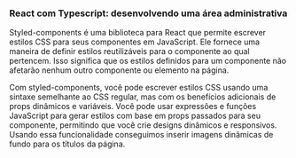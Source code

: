 <h3>React com Typescript: desenvolvendo uma área administrativa</h3>

Styled-components é uma biblioteca para React que permite escrever estilos CSS para seus componentes em JavaScript. Ele fornece uma maneira de definir estilos reutilizáveis para o componente ao qual pertencem. Isso significa que os estilos definidos para um componente não afetarão nenhum outro componente ou elemento na página.

Com styled-components, você pode escrever estilos CSS usando uma sintaxe semelhante ao CSS regular, mas com os benefícios adicionais de props dinâmicos e variáveis. Você pode usar expressões e funções JavaScript para gerar estilos com base em props passados para seu componente, permitindo que você crie designs dinâmicos e responsivos. Usando essa funcionalidade conseguimos inserir imagens dinâmicas de fundo para os títulos da página.
